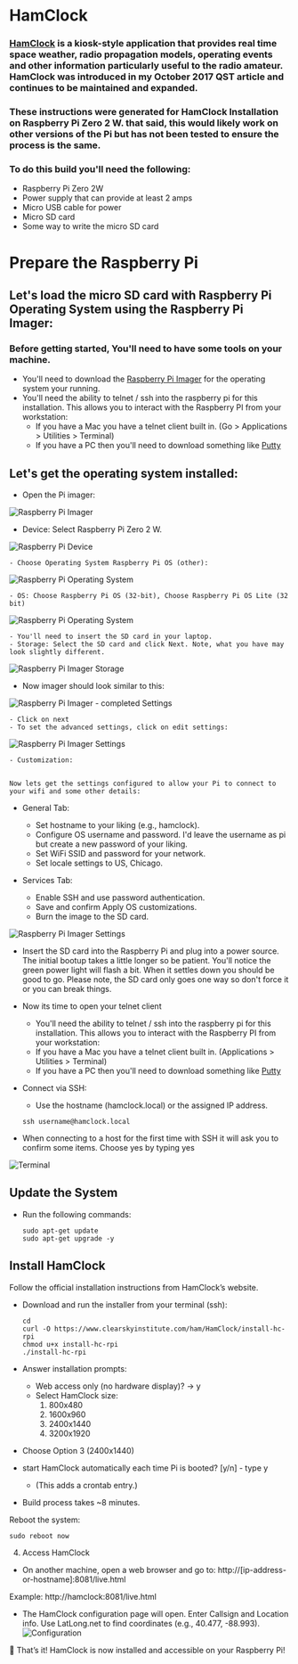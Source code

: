 # HamClock

### [HamClock](https://www.clearskyinstitute.com/ham/HamClock/) is a kiosk-style application that provides real time space weather, radio propagation models, operating events and other information particularly useful to the radio amateur. HamClock was introduced in my October 2017 QST article and continues to be maintained and expanded.


### These instructions were generated for HamClock Installation on Raspberry Pi Zero 2 W. that said, this would likely work on other versions of the Pi but has not been tested to ensure the process is the same.

### To do this build you'll need the following:
- Raspberry Pi Zero 2W
- Power supply that can provide at least 2 amps
- Micro USB cable for power
- Micro SD card
- Some way to write the micro SD card

# Prepare the Raspberry Pi

## Let's load the micro SD card with Raspberry Pi Operating System using the Raspberry Pi Imager:

### Before getting started, You'll need to have some tools on your machine.

- You'll need to download the [Raspberry Pi Imager](https://www.raspberrypi.com/software/) for the operating system your running.
- You'll need the ability to telnet / ssh into the raspberry pi for this installation. This allows you to interact with the Raspberry PI from your workstation:
  - If you have a Mac you have a telnet client built in. (Go > Applications > Utilities > Terminal)
  - If you have a PC then you'll need to download something like [Putty](https://www.putty.org/)

## Let's get the operating system installed:
- Open the Pi imager:

![Raspberry Pi Imager](images/pi_imager.png "Raspberry Pi Imager")

  - Device: Select Raspberry Pi Zero 2 W.

  ![Raspberry Pi Device](images/pi_device.png "Raspberry Pi Device")
    
    - Choose Operating System Raspberry Pi OS (other):
    
![Raspberry Pi Operating System](images/pi_operating_system.png "Raspberry Pi Operating System")
    
    - OS: Choose Raspberry Pi OS (32-bit), Choose Raspberry Pi OS Lite (32 bit)

![Raspberry Pi Operating System](images/pi_os_lite.png "Raspberry Pi Operating System")
    
    - You'll need to insert the SD card in your laptop. 
    - Storage: Select the SD card and click Next. Note, what you have may look slightly different. 
    
![Raspberry Pi Imager Storage](images/pi_storage_selection.png "Raspberry Pi Imager Storage")

- Now imager should look similar to this:

![Raspberry Pi Imager - completed Settings](images/pi_imager_completed.png "Raspberry Pi Imager - completed Settings")

    - Click on next
    - To set the advanced settings, click on edit settings:

![Raspberry Pi Imager Settings](images/pi_edit_settings.png "Raspberry Pi Imager Settings")

    - Customization:


    Now lets get the settings configured to allow your Pi to connect to your wifi and some other details:

 - General Tab:
    - Set hostname to your liking (e.g., hamclock).
    - Configure OS username and password. I'd leave the username as pi but create a new password of your liking.
    - Set WiFi SSID and password for your network.
    - Set locale settings to US, Chicago.
    
- Services Tab:
    - Enable SSH and use password authentication.
    - Save and confirm Apply OS customizations.
    - Burn the image to the SD card.

![Raspberry Pi Imager Settings](images/pi_settings.png "Raspberry Pi Imager Settings")
 
 - Insert the SD card into the Raspberry Pi and plug into a power source. The initial bootup takes a little longer so be patient. You'll notice the green power light will flash a bit. When it settles down you should be good to go. Please note, the SD card only goes one way so don't force it or you can break things.

 - Now its time to open your telnet client

   - You'll need the ability to telnet / ssh into the raspberry pi for this installation. This allows you to interact with the Raspberry PI from your workstation:
   - If you have a Mac you have a telnet client built in. (Applications > Utilities > Terminal)
   - If you have a PC then you'll need to download something like [Putty](https://www.putty.org/)

 - Connect via SSH:
    - Use the hostname (hamclock.local) or the assigned IP address.
    ```
    ssh username@hamclock.local
    ```
 - When connecting to a host for the first time with SSH it will ask you to confirm some items. Choose yes by typing yes

![Terminal](images/terminal.png "Terminal")

## Update the System
- Run the following commands:
  ```
  sudo apt-get update
  sudo apt-get upgrade -y
  ```

## Install HamClock
Follow the official installation instructions from HamClock’s website.

- Download and run the installer from your terminal (ssh):
  ```
  cd
  curl -O https://www.clearskyinstitute.com/ham/HamClock/install-hc-rpi
  chmod u+x install-hc-rpi
  ./install-hc-rpi
  ```
- Answer installation prompts:
  - Web access only (no hardware display)? → y
  - Select HamClock size:
    1. 800x480
    2. 1600x960
    3. 2400x1440
    4. 3200x1920

- Choose Option 3 (2400x1440)
- start HamClock automatically each time Pi is booted? [y/n] - type y
  - (This adds a crontab entry.)
- Build process takes ~8 minutes.

Reboot the system:
```
sudo reboot now
```

4. Access HamClock
- On another machine, open a web browser and go to:
http://[ip-address-or-hostname]:8081/live.html

Example:
http://hamclock:8081/live.html

- The HamClock configuration page will open.
Enter Callsign and Location info.
Use LatLong.net to find coordinates (e.g., 40.477, -88.993).
![Configuration](images/hamclockconfig.png "Configuration")

🎉 That’s it! HamClock is now installed and accessible on your Raspberry Pi!
